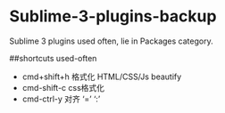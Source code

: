 # Sublime-3-plugins-backup
Sublime 3 plugins used often,
lie in Packages category.


##shortcuts used-often

* cmd+shift+h   格式化 HTML/CSS/Js beautify
* cmd-shift-c   css格式化
* cmd-ctrl-y	   对齐 ‘=’ ‘:’